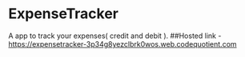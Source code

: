 # ExpenseTracker
A app to track your expenses( credit and debit ).
##Hosted link - https://expensetracker-3p34g8yezclbrk0wos.web.codequotient.com
